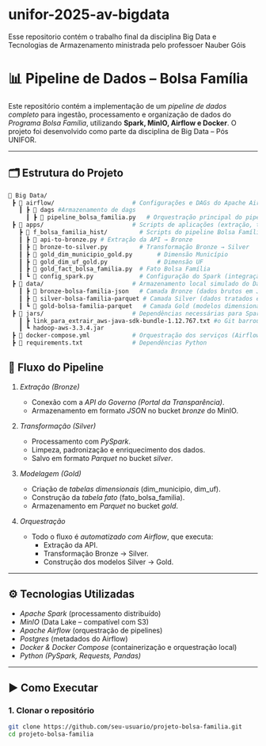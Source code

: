 # unifor-2025-av-bigdata
Esse repositorio contém o trabalho final da disciplina Big Data e Tecnologias de Armazenamento ministrada pelo professoer Nauber Góis
# 📊 Pipeline de Dados – Bolsa Família

Este repositório contém a implementação de um *pipeline de dados completo* para ingestão, processamento e organização de dados do 
*Programa Bolsa Família*, utilizando **Spark, MinIO, Airflow e Docker**.
O projeto foi desenvolvido como parte da disciplina de Big Data – Pós UNIFOR.

---

## 🗂 Estrutura do Projeto

```bash
📂 Big Data/
 ┣ 📂 airflow/                      # Configurações e DAGs do Apache Airflow
   ┃ ┣ 📂 dags #Armazenamento de dags
     ┃ ┣ 📜 pipeline_bolsa_familia.py   # Orquestração principal do pipeline
 ┣ 📂 apps/                         # Scripts de aplicações (extração, transformação, carga)
   ┣ 📂 f_bolsa_familia_hist/         # Scripts do pipeline Bolsa Família
   ┃ ┣ 📜 api-to-bronze.py # Extração da API → Bronze
   ┃ ┣ 📜 bronze-to-silver.py         # Transformação Bronze → Silver
   ┃ ┣ 📜 gold_dim_municipio_gold.py       # Dimensão Município
   ┃ ┣ 📜 gold_dim_uf_gold.py              # Dimensão UF
   ┃ ┣ 📜 gold_fact_bolsa_familia.py  # Fato Bolsa Família
   ┃ ┗ 📜 config_spark.py             # Configuração do Spark (integração com MinIO)
 ┣ 📂 data/                         # Armazenamento local simulado do Data Lake (MinIO)
   ┃ ┣ 📂 bronze-bolsa-familia-json   # Camada Bronze (dados brutos em JSON)
   ┃ ┣ 📂 silver-bolsa-familia-parquet # Camada Silver (dados tratados em Parquet)
   ┃ ┗ 📂 gold-bolsa-familia-parquet   # Camada Gold (modelos dimensionais e fatos)
 ┣ 📂 jars/                         # Dependências necessárias para Spark + MinIO
   ┃ ┣ link_para_extrair_aws-java-sdk-bundle-1.12.767.txt #o Git barrou pelo tamanho mas o txt tem o link para Download
   ┃ ┗ hadoop-aws-3.3.4.jar
 ┣ 📜 docker-compose.yml            # Orquestração dos serviços (Airflow, MinIO, Spark, Postgres)
 ┣ 📜 requirements.txt              # Dependências Python
```

## 🔄 Fluxo do Pipeline

1. *Extração (Bronze)*  
   - Conexão com a *API do Governo (Portal da Transparência)*.  
   - Armazenamento em formato *JSON* no bucket *bronze* do MinIO.  

2. *Transformação (Silver)*  
   - Processamento com *PySpark*.  
   - Limpeza, padronização e enriquecimento dos dados.  
   - Salvo em formato *Parquet* no bucket *silver*.  

3. *Modelagem (Gold)*  
   - Criação de *tabelas dimensionais* (dim_municipio, dim_uf).  
   - Construção da *tabela fato* (fato_bolsa_familia).  
   - Armazenamento em *Parquet* no bucket *gold*.  

4. *Orquestração*  
   - Todo o fluxo é *automatizado com Airflow*, que executa:
     - Extração da API.  
     - Transformação Bronze → Silver.  
     - Construção dos modelos Silver → Gold.  

---

## ⚙ Tecnologias Utilizadas

- *Apache Spark* (processamento distribuído)  
- *MinIO* (Data Lake – compatível com S3)  
- *Apache Airflow* (orquestração de pipelines)  
- *Postgres* (metadados do Airflow)  
- *Docker & Docker Compose* (containerização e orquestração local)  
- *Python (PySpark, Requests, Pandas)*  

---

## ▶ Como Executar

### 1. Clonar o repositório
```bash
git clone https://github.com/seu-usuario/projeto-bolsa-familia.git
cd projeto-bolsa-familia
